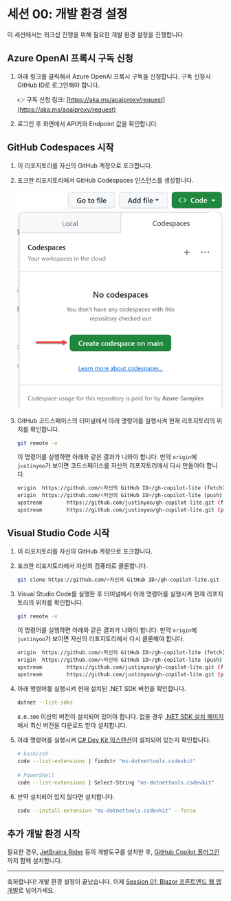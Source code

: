 # 세션 00: 개발 환경 설정

이 세션에서는 워크샵 진행을 위해 필요한 개발 환경 설정을 진행합니다.

## Azure OpenAI 프록시 구독 신청

1. 아래 링크를 클릭해서 Azure OpenAI 프록시 구독을 신청합니다. 구독 신청시 GitHub ID로 로그인해야 합니다.

   👉 구독 신청 링크: [https://aka.ms/aoaiproxy/request](https://aka.ms/aoaiproxy/request)

1. 로그인 후 화면에서 API키와 Endpoint 값을 확인합니다.

<!-- ## Azure OpenAI 프록시 구독 및 GitHub Copilot 구독 신청

1. 아래 링크를 클릭해서 Azure OpenAI 프록시 구독 및 GitHub Copilot 구독을 신청합니다.

   👉 구독 신청 링크: [https://aka.ms/aoaiproxy/request](https://aka.ms/aoaiproxy/request)

1. 신청한 이메일을 통해 `DoNotReply@aoai.kr` 발신자로 Azure OpenAI 프록시 구독 코드 및 GitHub Copilot 구독 코드가 온 것을 확인합니다.
1. 아래 링크를 통해 GitHub Copilot 구독을 마무리합니다.

   👉 GitHub Copilot 구독 신청 링크: [https://github.com/redeem](https://github.com/redeem) -->

<!--
1. 아래 링크를 통해 Azure OpenAI 프록시 코드가 제대로 작동하는지 확인합니다.

   👉 Azure OpenAI 프록시 플레이그라운드 링크: [https://proxy.aoai.kr/playground](https://proxy.aoai.kr/playground)
-->

## GitHub Codespaces 시작

1. 이 리포지토리를 자신의 GitHub 계정으로 포크합니다.
1. 포크한 리포지토리에서 GitHub Codespaces 인스턴스를 생성합니다.

    ![GitHub Codespaces 인스턴스 생성하기](./images/00-setup-01.png)

1. GitHub 코드스페이스의 터미널에서 아래 명령어를 실행시켜 현재 리포지토리의 위치를 확인합니다.

    ```bash
    git remote -v
    ```

   이 명령어를 실행하면 아래와 같은 결과가 나와야 합니다. 만약 `origin`에 `justinyoo`가 보이면 코드스페이스를 자신의 리포지토리에서 다시 만들어야 합니다.

    ```bash
    origin  https://github.com/<자신의 GitHub ID>/gh-copilot-lite (fetch)
    origin  https://github.com/<자신의 GitHub ID>/gh-copilot-lite (push)
    upstream        https://github.com/justinyoo/gh-copilot-lite.git (fetch)
    upstream        https://github.com/justinyoo/gh-copilot-lite.git (push)
    ```

## Visual Studio Code 시작

1. 이 리포지토리를 자신의 GitHub 계정으로 포크합니다.
1. 포크한 리포지토리에서 자신의 컴퓨터로 클론합니다.

    ```bash
    git clone https://github.com/<자신의 GitHub ID>/gh-copilot-lite.git
    ```

1. Visual Studio Code를 실행한 후 터미널에서 아래 명령어를 실행시켜 현재 리포지토리의 위치를 확인합니다.

    ```bash
    git remote -v
    ```

   이 명령어를 실행하면 아래와 같은 결과가 나와야 합니다. 만약 `origin`에 `justinyoo`가 보이면 자신의 리포지토리에서 다시 클론해야 합니다.

    ```bash
    origin  https://github.com/<자신의 GitHub ID>/gh-copilot-lite (fetch)
    origin  https://github.com/<자신의 GitHub ID>/gh-copilot-lite (push)
    upstream        https://github.com/justinyoo/gh-copilot-lite.git (fetch)
    upstream        https://github.com/justinyoo/gh-copilot-lite.git (push)
    ```

1. 아래 명령어를 실행시켜 현재 설치된 .NET SDK 버전을 확인합니다.

    ```bash
    dotnet --list-sdks
    ```

   `8.0.300` 이상의 버전이 설치되어 있어야 합니다. 없을 경우 [.NET SDK 설치 페이지](https://dotnet.microsoft.com/download/dotnet/8.0?WT.mc_id=dotnet-121695-juyoo)에서 최신 버전을 다운로드 받아 설치합니다.

1. 아래 명령어를 실행시켜 [C# Dev Kit 익스텐션](https://marketplace.visualstudio.com/items?itemName=ms-dotnettools.csdevkit&WT.mc_id=dotnet-121695-juyoo)이 설치되어 있는지 확인합니다.

    ```bash
    # bash/zsh
    code --list-extensions | findstr "ms-dotnettools.csdevkit"
    
    # PowerShell
    code --list-extensions | Select-String "ms-dotnettools.csdevkit"
    ```

1. 만약 설치되어 있지 않다면 설치합니다.

    ```bash
    code --install-extension "ms-dotnettools.csdevkit" --force
    ```

## 추가 개발 환경 시작

필요한 경우, [JetBrains Rider](https://www.jetbrains.com/rider/) 등의 개발도구를 설치한 후, [GitHub Copilot 플러그인](https://plugins.jetbrains.com/plugin/17718-github-copilot)까지 함께 설치합니다.

---

축하합니다! 개발 환경 설정이 끝났습니다. 이제 [Session 01: Blazor 프론트엔드 웹 앱 개발](./01-blazor-frontend.md)로 넘어가세요.

